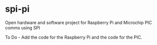 spi-pi
======

Open hardware and software project for Raspberry Pi and Microchip PIC comms using SPI

To Do - Add the code for the Raspberry Pi and the code for the PIC.
